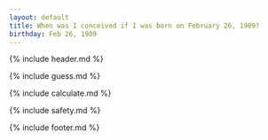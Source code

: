 ```yaml
---
layout: default
title: When was I conceived if I was born on February 26, 1909?
birthday: Feb 26, 1909
---
```


{% include header.md %}

{% include guess.md %}

{% include calculate.md %}

{% include safety.md %}

{% include footer.md %}



